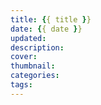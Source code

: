 ```yaml
---
title: {{ title }}
date: {{ date }}
updated:
description:
cover: 
thumbnail: 
categories:
tags:
---
```

